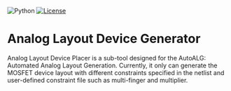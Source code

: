 ![Python](https://img.shields.io/badge/python-3.10%20%7C%203.11-blue)
[![License](https://img.shields.io/badge/License-BSD_3--Clause-blue.svg)](https://opensource.org/licenses/BSD-3-Clause)

# Analog Layout Device Generator

Analog Layout Device Placer is a sub-tool designed for the AutoALG: Automated Analog Layout Generation. 
Currently, it only can generate the MOSFET device layout with different constraints specified in the netlist and user-defined constraint file such as multi-finger and multiplier.
